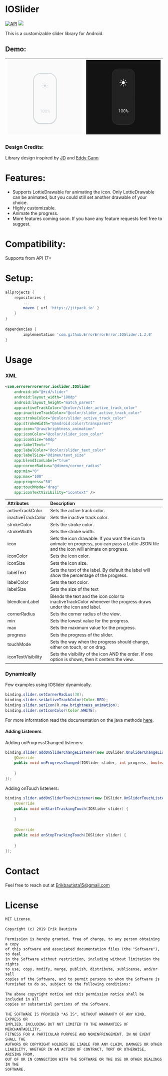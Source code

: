 # IOSlider
[![API](https://img.shields.io/badge/API-17%2B-brightgreen.svg?style=flat)](https://android-arsenal.com/api?level=17#l17)
[![](https://jitpack.io/v/ErrorErrorError/IOSlider.svg)](https://jitpack.io/#ErrorErrorError/IOSlider)

This is a customizable slider library for Android.

## Demo:
|![](images/slider_demo_light.gif) | ![](images/slider_demo_dark.gif) |
|:---:|:---:|

### Design Credits:
Library design inspired by [JD](https://dribbble.com/shots/6315813-HomeApp-dark-light-mode)
 and [Eddy Gann](https://dribbble.com/shots/3728650-30-Brightness)

# Features:
- Supports LottieDrawable for animating the icon. Only LottieDrawable can be animated, but you could still set another drawable of your choice.
- Highly customizable.
- Animate the progress.
- More features coming soon. If you have any feature requests feel free to suggest.

# Compatibility:
Supports from API 17+

# Setup:
``` gradle
allprojects {
	repositories {
		...
		maven { url 'https://jitpack.io' }
	}
}

dependencies {
        implementation 'com.github.ErrorErrorError:IOSlider:1.2.0'
}
```
# Usage

### XML
``` XML
<com.errorerrorerror.ioslider.IOSlider
    android:id="@+id/slider"
    android:layout_width="180dp"
    android:layout_height="match_parent"
    app:activeTrackColor="@color/slider_active_track_color"
    app:inactiveTrackColor="@color/slider_active_track_color"
    app:strokeColor="@color/slider_active_track_color"
    app:strokeWidth="@android:color/transparent"
    app:icon="@raw/brightness_animation"
    app:iconColor="@color/slider_icon_color"
    app:iconSize="60dp"
    app:labelText=""
    app:labelColor="@color/slider_text_color"
    app:labelSize="@dimen/text_size"
    app:blendIconLabel="true"
    app:cornerRadius="@dimen/corner_radius"
    app:min="0"
    app:max="100"
    app:progress="50"
    app:touchMode="drag"
    app:iconTextVisibility="icontext" />
```
| Attributes | Description |
|:--|:--|
| activeTrackColor | Sets the active track color.|
| inactiveTrackColor | Sets the inactive track color.|
| strokeColor | Sets the stroke color. |
| strokeWidth | Sets the stroke width. |
| icon | Sets the icon drawable. If you want the icon to animate on progress, you can pass a Lottie JSON file and the icon will animate on progress. |
| iconColor | Sets the icon color. |
| iconSize | Sets the icon size. |
| labelText | Sets the text of the label. By default the label will show the percentage of the progress. |
| labelColor | Sets the text color. |
| labelSize | Sets the size of the text |
| blendIconLabel | Blends the text and the icon color to inactiveTrackColor whenever the progress draws under the icon and label. |
| cornerRadius | Sets the corner radius of the view. |
| min | Sets the lowest value for the progress. |
| max | Sets the maximum value for the progress. |
| progress | Sets the progress of the slider. |
| touchMode | Sets the way when the progress should change, either on touch, or on drag. |
| iconTextVisibility | Sets the visibility of the icon AND the order. If one option is shown, then it centers the view. |

### Dynamically
Few examples using IOSlider dynamically.
``` Java
binding.slider.setCornerRadius(30);
binding.slider.setActiveTrackColor(Color.RED);
binding.slider.setIcon(R.raw.brightness_animation);
binding.slider.setIconColor(Color.WHITE);
```
For more information read the documentation on the java methods [here](ioslider/src/main/java/com/errorerrorerror/ioslider/IOSlider.java).

#### Adding Listeners
Adding onProgressChanged listeners:
``` Java
binding.slider.addOnSliderChangeListener(new IOSlider.OnSliderChangeListener() {
    @Override
    public void onProgressChanged(IOSlider slider, int progress, boolean fromUser) {
                
    }
});
```

Adding onTouch listeners:
``` Java
binding.slider.addOnSliderTouchListener(new IOSlider.OnSliderTouchListener() {
    @Override
    public void onStartTrackingTouch(IOSlider slider) {
                
    }

    @Override
    public void onStopTrackingTouch(IOSlider slider) {

    }
});
```
# Contact
Feel free to reach out at Erikbautista15@gmail.com

# License
```
MIT License

Copyright (c) 2019 Erik Bautista

Permission is hereby granted, free of charge, to any person obtaining a copy
of this software and associated documentation files (the "Software"), to deal
in the Software without restriction, including without limitation the rights
to use, copy, modify, merge, publish, distribute, sublicense, and/or sell
copies of the Software, and to permit persons to whom the Software is
furnished to do so, subject to the following conditions:

The above copyright notice and this permission notice shall be included in all
copies or substantial portions of the Software.

THE SOFTWARE IS PROVIDED "AS IS", WITHOUT WARRANTY OF ANY KIND, EXPRESS OR
IMPLIED, INCLUDING BUT NOT LIMITED TO THE WARRANTIES OF MERCHANTABILITY,
FITNESS FOR A PARTICULAR PURPOSE AND NONINFRINGEMENT. IN NO EVENT SHALL THE
AUTHORS OR COPYRIGHT HOLDERS BE LIABLE FOR ANY CLAIM, DAMAGES OR OTHER
LIABILITY, WHETHER IN AN ACTION OF CONTRACT, TORT OR OTHERWISE, ARISING FROM,
OUT OF OR IN CONNECTION WITH THE SOFTWARE OR THE USE OR OTHER DEALINGS IN THE
SOFTWARE.
```